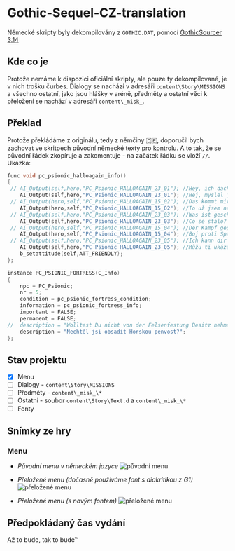 # Gothic-Sequel-CZ-translation
Německé skripty byly dekompilovány z `GOTHIC.DAT`, pomocí [GothicSourcer 3.14](https://worldofplayers.ru/threads/38318/)


## Kde co je
Protože nemáme k dispozici oficiální skripty, ale pouze ty dekompilované, je v nich trošku čurbes. Dialogy se nachází v adresáři `content\Story\MISSIONS` a všechno ostatní, jako jsou hlášky v aréně, předměty a ostatní věci k přeložení se nachází v adresáři `content\_misk_`.

## Překlad 
Protože překládáme z originálu, tedy z němčiny :de:, doporučil bych zachovat ve skritpech původní německé texty pro kontrolu. A to tak, že se původní řádek zkopíruje a zakomentuje - na začátek řádku se vloží `//`. Ukázka:
```c++
func void pc_psionic_halloagain_info()
{
 // AI_Output(self,hero,"PC_Psionic_HALLOAGAIN_23_01");	//Hey, ich dachte du wärst tot!
	AI_Output(self,hero,"PC_Psionic_HALLOAGAIN_23_01");	//Hej, myslel jsem, že jsi mrtvý!
 // AI_Output(hero,self,"PC_Psionic_HALLOAGAIN_15_02");	//Das kommt mir bekannt vor.
	AI_Output(hero,self,"PC_Psionic_HALLOAGAIN_15_02");	//To už jsem někdy slyšel. #Protože už to slyšel od Diega
 // AI_Output(self,hero,"PC_Psionic_HALLOAGAIN_23_03");	//Was ist geschehen?
	AI_Output(self,hero,"PC_Psionic_HALLOAGAIN_23_03");	//Co se stalo?
 // AI_Output(hero,self,"PC_Psionic_HALLOAGAIN_15_04");	//Der Kampf gegen den Schläfer hat mich geschwächt. Das bedeutet ich muss wieder 'ne Menge lernen.
	AI_Output(hero,self,"PC_Psionic_HALLOAGAIN_15_04");	//Boj proti Spáči mě oslabil. To znamená, že se toho budu muset zase hodně naučit.
 // AI_Output(self,hero,"PC_Psionic_HALLOAGAIN_23_05");	//Ich kann dir zeigen, wie du deine magische Kraft steigerst und dir die Kreise der Magie lehren.
	AI_Output(self,hero,"PC_Psionic_HALLOAGAIN_23_05");	//Můžu ti ukázat, jak posílit svou magickou moc a také tě uvést do kruhů magie.
	b_setattitude(self,ATT_FRIENDLY);
};

instance PC_PSIONIC_FORTRESS(C_Info)
{
	npc = PC_Psionic;
	nr = 5;
	condition = pc_psionic_fortress_condition;
	information = pc_psionic_fortress_info;
	important = FALSE;
	permanent = FALSE;
//	description = "Wolltest Du nicht von der Felsenfestung Besitz nehmen?";
	description = "Nechtěl jsi obsadit Horskou penvost?";
};
```

## Stav projektu
- [x] Menu
- [ ] Dialogy - `content\Story\MISSIONS`
- [ ] Předměty - `content\_misk_\*`
- [ ] Ostatní - soubor `content\Story\Text.d` a `content\_misk_\*` 
- [ ] Fonty

## Snímky ze hry
### Menu
* _Původní menu v německém jazyce_
![původní menu](https://github.com/auronen/Gothic-Sequel-CZ-translation/blob/main/screenshots/Sequel_menu_de_closeup.png?raw=true)

* _Přeložené menu (dočasně používáme font s diakritikou z G1)_
![přeložené menu](https://github.com/auronen/Gothic-Sequel-CZ-translation/blob/main/screenshots/Sequel_menu_cz_closeup.png?raw=true)

* _Přeložené menu (s novým fontem)_
![přeložené menu](https://github.com/auronen/Gothic-Sequel-CZ-translation/blob/main/screenshots/Sequel_menu_cz_closeup_final.png?raw=true)

## Předpokládaný čas vydání
Až to bude, tak to bude™
